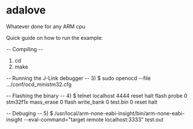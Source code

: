 adalove
=======

Whatever done for any ARM cpu 


Quick guide on how to run the example: 

-- Compiling --
1) cd <example>
2) make

-- Running the J-Link debugger --
3) $ sudo openocd --file .../conf/ocd_ministm32.cfg

-- Flashing the binary --
4) $ telnet localhost 4444
     reset halt
     flash probe 0
     stm32f1x mass_erase 0
     flash write_bank 0 test.bin 0
     reset halt

-- Debuging --
5) $ /usr/local/arm-none-eabi-insight/bin/arm-none-eabi-insight --eval-command="target remote localhost:3333" test.out

